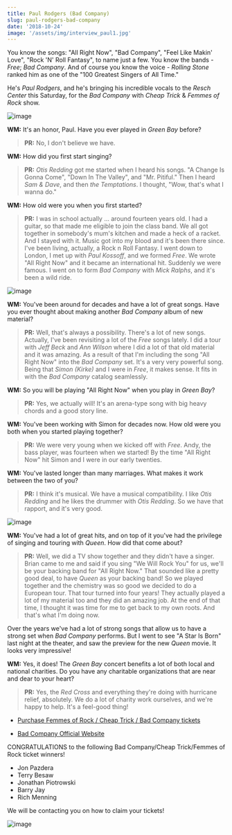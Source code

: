 ```yaml
---
title: Paul Rodgers (Bad Company)
slug: paul-rodgers-bad-company
date: '2018-10-24'
image: '/assets/img/interview_paul1.jpg'
---
```


You know the songs: "All Right Now", "Bad Company", "Feel Like Makin' Love", "Rock 'N' Roll Fantasy", to name just a few. You know the bands - *Free*; *Bad Company*. And of course you know the voice - *Rolling Stone* ranked him as one of the "100 Greatest Singers of All Time."

He's *Paul Rodgers*, and he's bringing his incredible vocals to the *Resch Center* this Saturday, for the *Bad Company* with *Cheap Trick* & *Femmes of Rock* show.

![image](/assets/img/interview_paul2.jpg)

**WM:**
It's an honor, Paul. Have you ever played in *Green Bay* before?

> **PR:** No, I don't believe we have.

**WM:**
How did you first start singing?

> **PR:** *Otis Redding* got me started when I heard his songs. "A Change Is Gonna Come", "Down In The Valley", and "Mr. Pitiful." Then I heard *Sam & Dave*, and then *the Temptations*. I thought, "Wow, that's what I wanna do."

**WM:**
How old were you when you first started?

> **PR:** I was in school actually ... around fourteen years old. I had a guitar, so that made me eligible to join the class band. We all got together in somebody's mum's kitchen and made a heck of a racket. And I stayed with it. Music got into my blood and it's been there since. I've been living, actually, a Rock n Roll Fantasy. I went down to London, I met up with *Paul Kossoff*, and we formed *Free*. We wrote "All Right Now" and it became an international hit. Suddenly we were famous. I went on to form *Bad Company* with *Mick Ralphs*, and it's been a wild ride.

![image](/assets/img/interview_paul3.jpg)

**WM:**
You've been around for decades and have a lot of great songs. Have you ever thought about making another *Bad Company* album of new material?

> **PR:** Well, that's always a possibility. There's a lot of new songs. Actually, I've been revisiting a lot of the *Free* songs lately. I did a tour with *Jeff Beck* and *Ann Wilson* where I did a lot of that old material and it was amazing. As a result of that I'm including the song "All Right Now" into the *Bad Company* set. It's a very very powerful song. Being that *Simon (Kirke)* and I were in *Free*, it makes sense. It fits in with the *Bad Company* catalog seamlessly. 

**WM:**
So you will be playing "All Right Now" when you play in *Green Bay*?

> **PR:** Yes, we actually will! It's an arena-type song with big heavy chords and a good story line. 

**WM:**
You've been working with Simon for decades now. How old were you both when you started playing together?

> **PR:** We were very young when we kicked off with *Free*. Andy, the bass player, was fourteen when we started! By the time "All Right Now" hit Simon and I were in our early twenties.

**WM:**
You've lasted longer than many marriages. What makes it work between the two of you?

> **PR:** I think it's musical. We have a musical compatibility. I like *Otis Redding* and he likes the drummer with *Otis Redding*. So we have that rapport, and it's very good. 

![image](/assets/img/interview_paul4.jpg)

**WM:** You've had a lot of great hits, and on top of it you've had the privilege of singing and touring with *Queen*. How did that come about?

> **PR:** Well, we did a TV show together and they didn't have a singer. Brian came to me and said if you sing "We Will Rock You" for us, we'll be your backing band for "All Right Now." That sounded like a pretty good deal, to have *Queen* as your backing band! So we played together and the chemistry was so good we decided to do a European tour. That tour turned into four years! They actually played a lot of my material too and they did an amazing job. At the end of that time, I thought it was time for me to get back to my own roots. And that's what I'm doing now. 

Over the years we've had a lot of strong songs that allow us to have a strong set when *Bad Company* performs. But I went to see "A Star Is Born" last night at the theater, and saw the preview for the new *Queen* movie. It looks very impressive! 

**WM:**
Yes, it does! The *Green Bay* concert benefits a lot of both local and national charities. Do you have any charitable organizations that are near and dear to your heart?

> **PR:** Yes, the *Red Cross* and everything they're doing with hurricane relief, absolutely. We do a lot of charity work ourselves, and we're happy to help. It's a feel-good thing!

* [Purchase Femmes of Rock / Cheap Trick / Bad Company tickets](https://ev3.evenue.net/cgi-bin/ncommerce3/SEGetEventInfo?ticketCode=GS%3APMI%3ARC18%3ABC1027%3A&linkID=pmi&_ga=2.24874872.390719034.1536689239-510396394.1536689239)

* [Bad Company Official Website](https://badcompany.com/)

CONGRATULATIONS
to the following Bad Company/Cheap Trick/Femmes of Rock ticket winners!

- Jon Pazdera
- Terry Besaw
- Jonathan Piotrowski
- Barry Jay
- Rich Menning

We will be contacting you on how to claim your tickets! 

![image](/assets/img/interview_paul5.jpg)